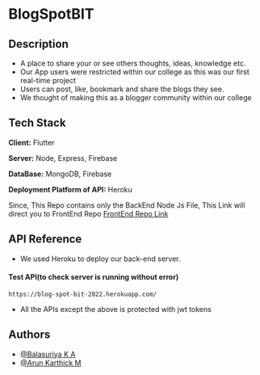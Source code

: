 # BlogSpotBIT

## Description

* A place to share your or see others thoughts, ideas, knowledge etc.
* Our App users were restricted within our college as this was our first real-time project
* Users can post, like, bookmark and share the blogs they see. 
* We thought of making this as a blogger community within our college
## Tech Stack

**Client:** Flutter 

**Server:** Node, Express, Firebase

**DataBase:** MongoDB, Firebase

**Deployment Platform of API:** Heroku

Since, This Repo contains only the BackEnd Node Js File, This Link will direct you to FrontEnd Repo [FrontEnd Repo Link](https://github.com/ARUNKARTHICK782/blogspotbit)

## API Reference

* We used Heroku to deploy our back-end server.

#### Test API(to check server is running without error)

    https://blog-spot-bit-2022.herokuapp.com/

* All the APIs except the above is protected with jwt tokens 




## Authors

- [@Balasuriya K A](https://github.com/BALASURIYA29)
- [@Arun Karthick M](https://github.com/ARUNKARTHICK782) 
